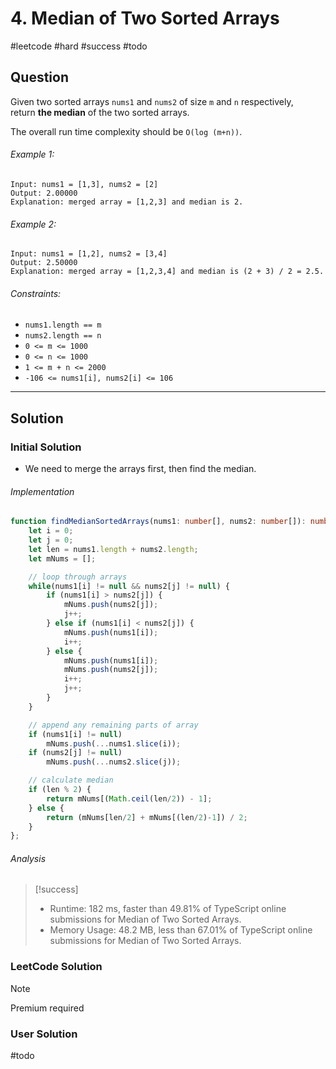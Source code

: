 # 4. Median of Two Sorted Arrays
#leetcode #hard #success #todo

## Question
Given two sorted arrays `nums1` and `nums2` of size `m` and `n` respectively, return **the median** of the two sorted arrays.

The overall run time complexity should be `O(log (m+n))`.

###### Example 1:
```
Input: nums1 = [1,3], nums2 = [2]
Output: 2.00000
Explanation: merged array = [1,2,3] and median is 2.
```

###### Example 2:
```
Input: nums1 = [1,2], nums2 = [3,4]
Output: 2.50000
Explanation: merged array = [1,2,3,4] and median is (2 + 3) / 2 = 2.5.
```

###### Constraints:
-   `nums1.length == m`
-   `nums2.length == n`
-   `0 <= m <= 1000`
-   `0 <= n <= 1000`
-   `1 <= m + n <= 2000`
-   `-106 <= nums1[i], nums2[i] <= 106`

---

## Solution
### Initial Solution
- We need to merge the arrays first, then find the median. 

###### Implementation
```typescript
function findMedianSortedArrays(nums1: number[], nums2: number[]): number {
    let i = 0;
    let j = 0;
    let len = nums1.length + nums2.length;
    let mNums = [];

	// loop through arrays
    while(nums1[i] != null && nums2[j] != null) {
        if (nums1[i] > nums2[j]) {
            mNums.push(nums2[j]);
            j++;
        } else if (nums1[i] < nums2[j]) {
            mNums.push(nums1[i]);
            i++;    
        } else {
            mNums.push(nums1[i]);
            mNums.push(nums2[j]);
            i++;
            j++;    
        }
    }

	// append any remaining parts of array
    if (nums1[i] != null)
        mNums.push(...nums1.slice(i));
    if (nums2[j] != null)
        mNums.push(...nums2.slice(j));    

	// calculate median
    if (len % 2) {
        return mNums[(Math.ceil(len/2)) - 1];
    } else {
        return (mNums[len/2] + mNums[(len/2)-1]) / 2;
    }
};
```

###### Analysis
> [!success]
> - Runtime: 182 ms, faster than 49.81% of TypeScript online submissions for Median of Two Sorted Arrays.
> - Memory Usage: 48.2 MB, less than 67.01% of TypeScript online submissions for Median of Two Sorted Arrays.

### LeetCode Solution
>[!Note]
>Premium required

### User Solution
#todo